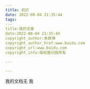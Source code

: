 ```yaml
---
title: 初识
date: 2022-08-04 21:35:44
tags:
​---
title:我的文章
date:2022-08-04 21:35:44
copyright_author:朱轶博
copyright_author_href:www.baidu.com
copyright_url:www.baidu.com
copyright_info:版权是归我所有

​---

---
```




我的文档无  我  